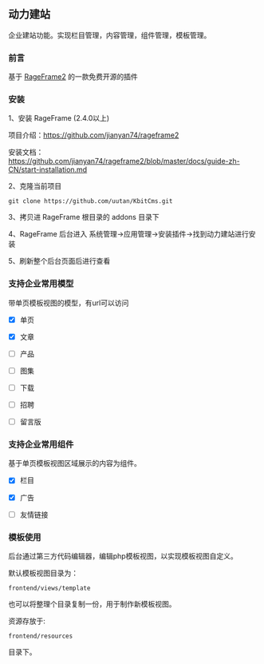 ## 动力建站

企业建站功能。实现栏目管理，内容管理，组件管理，模板管理。

### 前言

基于 [RageFrame2](https://github.com/jianyan74/rageframe2) 的一款免费开源的插件

### 安装

1、安装 RageFrame (2.4.0以上)

项目介绍：https://github.com/jianyan74/rageframe2

安装文档：https://github.com/jianyan74/rageframe2/blob/master/docs/guide-zh-CN/start-installation.md

2、克隆当前项目

```
git clone https://github.com/uutan/KbitCms.git
```

3、拷贝进 RageFrame 根目录的 addons 目录下

4、RageFrame 后台进入 系统管理->应用管理->安装插件->找到动力建站进行安装

5、刷新整个后台页面后进行查看

### 支持企业常用模型
带单页模板视图的模型，有url可以访问

- [x] 单页
- [x] 文章
- [ ] 产品
- [ ] 图集
- [ ] 下载
- [ ] 招聘
- [ ] 留言版


### 支持企业常用组件
基于单页模板视图区域展示的内容为组件。

- [x] 栏目
- [x] 广告
- [ ] 友情链接


### 模板使用

后台通过第三方代码编辑器，编辑php模板视图，以实现模板视图自定义。

默认模板视图目录为：
```
frontend/views/template
```
也可以将整理个目录复制一份，用于制作新模板视图。

资源存放于:
```$xslt
frontend/resources
```
目录下。